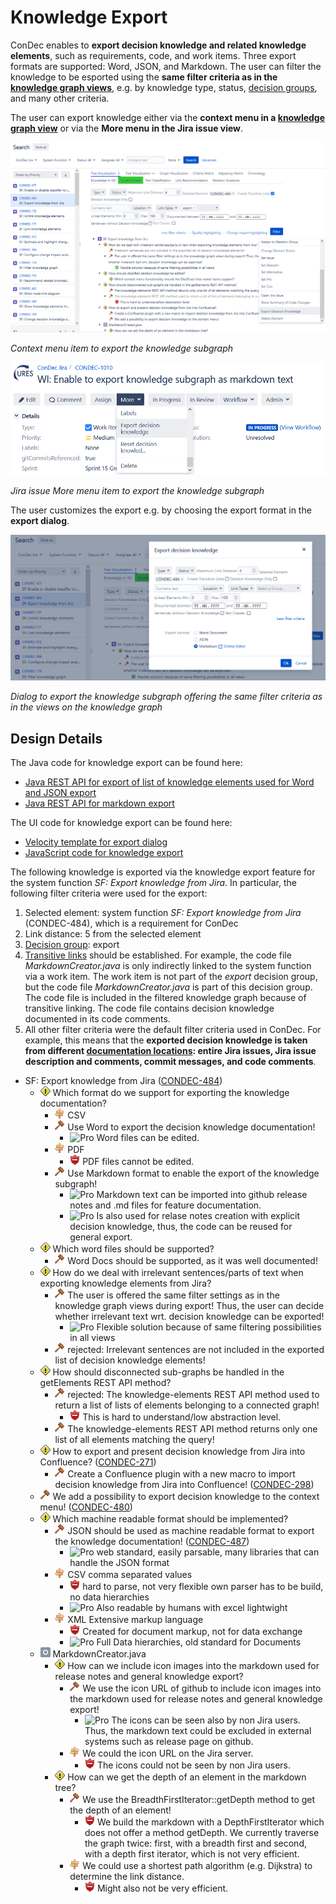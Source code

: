 # Knowledge Export

ConDec enables to **export decision knowledge and related knowledge elements**, such as requirements, code, and work items.
Three export formats are supported: Word, JSON, and Markdown.
The user can filter the knowledge to be esported using the **same filter criteria 
as in the [knowledge graph views](knowledge-visualization.md)**, e.g. by knowledge type, status, [decision groups](decision-grouping.md), and many other criteria.

The user can export knowledge either via the **context menu in a [knowledge graph view](knowledge-visualization.md)** or
via the **More menu in the Jira issue view**.

![Context menu item to export the knowledge subgraph](../screenshots/export_context_menu.png)

*Context menu item to export the knowledge subgraph*

![Jira issue *More* menu item to export the knowledge subgraph](../screenshots/export_more_menu.png)

*Jira issue *More* menu item to export the knowledge subgraph*

The user customizes the export e.g. by choosing the export format in the **export dialog**.

![Dialog to export the knowledge subgraph](../screenshots/export_dialog.png)

*Dialog to export the knowledge subgraph offering the same filter criteria as in the views on the knowledge graph*

## Design Details
The Java code for knowledge export can be found here:

- [Java REST API for export of list of knowledge elements used for Word and JSON export](../../src/main/java/de/uhd/ifi/se/decision/management/jira/rest/KnowledgeRest.java)
- [Java REST API for markdown export](../../src/main/java/de/uhd/ifi/se/decision/management/jira/rest/ViewRest.java)

The UI code for knowledge export can be found here:

- [Velocity template for export dialog](../../src/main/resources/templates/dialogs/exportDialog.vm)
- [JavaScript code for knowledge export](../../src/main/resources/js/condec.export.js)

The following knowledge is exported via the knowledge export feature for the system function *SF: Export knowledge from Jira*.
In particular, the following filter criteria were used for the export:

1) Selected element: system function *SF: Export knowledge from Jira* (CONDEC-484), which is a requirement for ConDec
2) Link distance: 5 from the selected element
3) [Decision group](decision-grouping.md): export
4) [Transitive links](knowledge-visualization.md) should be established. 
For example, the code file *MarkdownCreator.java* is only indirectly linked to the system function via a work item. 
The work item is not part of the *export* decision group, but the code file *MarkdownCreator.java* is part of this decision group.
The code file is included in the filtered knowledge graph because of transitive linking.
The code file contains decision knowledge documented in its code comments.
5) All other filter criteria were the default filter criteria used in ConDec.
For example, this means that the **exported decision knowledge is taken from different [documentation locations](documentation.md): entire Jira issues, 
Jira issue description and comments, commit messages, and code comments**.

- SF: Export knowledge from Jira ([CONDEC-484](https://jira-se.ifi.uni-heidelberg.de/browse/CONDEC-484))
	- ![Issue](https://raw.githubusercontent.com/cures-hub/cures-condec-jira/master/src/main/resources/images/issue.png) Which format do we support for exporting the knowledge documentation?
		- ![Alternative](https://raw.githubusercontent.com/cures-hub/cures-condec-jira/master/src/main/resources/images/alternative.png) CSV
		- ![Decision](https://raw.githubusercontent.com/cures-hub/cures-condec-jira/master/src/main/resources/images/decision.png) Use Word to export the decision knowledge documentation!
			- ![Pro](https://raw.githubusercontent.com/cures-hub/cures-condec-jira/master/src/main/resources/images/argument_pro.png) Word files can be edited.
		- ![Alternative](https://raw.githubusercontent.com/cures-hub/cures-condec-jira/master/src/main/resources/images/alternative.png) PDF
			- ![Con](https://raw.githubusercontent.com/cures-hub/cures-condec-jira/master/src/main/resources/images/argument_con.png) PDF files cannot be edited.
		- ![Decision](https://raw.githubusercontent.com/cures-hub/cures-condec-jira/master/src/main/resources/images/decision.png) Use Markdown format to enable the export of the knowledge subgraph!
			- ![Pro](https://raw.githubusercontent.com/cures-hub/cures-condec-jira/master/src/main/resources/images/argument_pro.png) Markdown text can be imported into github release notes and .md files for feature documentation.
			- ![Pro](https://raw.githubusercontent.com/cures-hub/cures-condec-jira/master/src/main/resources/images/argument_pro.png) Is also used for relase notes creation with explicit decision knowledge, thus, the code can be reused for general export.
	- ![Issue](https://raw.githubusercontent.com/cures-hub/cures-condec-jira/master/src/main/resources/images/issue.png) Which word files should be supported?
		- ![Decision](https://raw.githubusercontent.com/cures-hub/cures-condec-jira/master/src/main/resources/images/decision.png) Word Docs should be supported, as it was well documented!
	- ![Issue](https://raw.githubusercontent.com/cures-hub/cures-condec-jira/master/src/main/resources/images/issue.png) How do we deal with irrelevant sentences/parts of text when exporting knowledge elements from Jira?
		- ![Decision](https://raw.githubusercontent.com/cures-hub/cures-condec-jira/master/src/main/resources/images/decision.png) The user is offered the same filter settings as in the knowledge graph views during export! Thus, the user can decide whether irrelevant text wrt. decision knowledge can be exported!
			- ![Pro](https://raw.githubusercontent.com/cures-hub/cures-condec-jira/master/src/main/resources/images/argument_pro.png) Flexible solution because of same filtering possibilities in all views
		- ![Decision](https://raw.githubusercontent.com/cures-hub/cures-condec-jira/master/src/main/resources/images/decision.png) rejected: Irrelevant sentences are not included in the exported list of decision knowledge elements!
	- ![Issue](https://raw.githubusercontent.com/cures-hub/cures-condec-jira/master/src/main/resources/images/issue.png) How should disconnected sub-graphs be handled in the getElements REST API method?
		- ![Decision](https://raw.githubusercontent.com/cures-hub/cures-condec-jira/master/src/main/resources/images/decision.png) rejected: The knowledge-elements REST API method used to return a list of lists of elements belonging to a connected graph!
			- ![Con](https://raw.githubusercontent.com/cures-hub/cures-condec-jira/master/src/main/resources/images/argument_con.png) This is hard to understand/low abstraction level.
		- ![Decision](https://raw.githubusercontent.com/cures-hub/cures-condec-jira/master/src/main/resources/images/decision.png) The knowledge-elements REST API method returns only one list of all elements matching the query!
	- ![Issue](https://raw.githubusercontent.com/cures-hub/cures-condec-jira/master/src/main/resources/images/issue.png) How to export and present decision knowledge from Jira into Confluence? ([CONDEC-271](https://jira-se.ifi.uni-heidelberg.de/browse/CONDEC-271))
		- ![Decision](https://raw.githubusercontent.com/cures-hub/cures-condec-jira/master/src/main/resources/images/decision.png) Create a Confluence plugin with a new macro to import decision knowledge from Jira into Confluence! ([CONDEC-298](https://jira-se.ifi.uni-heidelberg.de/browse/CONDEC-298))
	- ![Decision](https://raw.githubusercontent.com/cures-hub/cures-condec-jira/master/src/main/resources/images/decision.png) We add a possibility to export decision knowledge to the context menu! ([CONDEC-480](https://jira-se.ifi.uni-heidelberg.de/browse/CONDEC-480))
	- ![Issue](https://raw.githubusercontent.com/cures-hub/cures-condec-jira/master/src/main/resources/images/issue.png) Which machine readable format should be implemented?
		- ![Decision](https://raw.githubusercontent.com/cures-hub/cures-condec-jira/master/src/main/resources/images/decision.png) JSON should be used as machine readable format to export the knowledge documentation! ([CONDEC-487](https://jira-se.ifi.uni-heidelberg.de/browse/CONDEC-487))
			- ![Pro](https://raw.githubusercontent.com/cures-hub/cures-condec-jira/master/src/main/resources/images/argument_pro.png) web standard, easily parsable, many libraries that can handle the JSON format
		- ![Alternative](https://raw.githubusercontent.com/cures-hub/cures-condec-jira/master/src/main/resources/images/alternative.png) CSV
comma separated values
			- ![Con](https://raw.githubusercontent.com/cures-hub/cures-condec-jira/master/src/main/resources/images/argument_con.png) hard to parse, not very flexible own parser has to be build, no data hierarchies
			- ![Pro](https://raw.githubusercontent.com/cures-hub/cures-condec-jira/master/src/main/resources/images/argument_pro.png) Also readable by humans with excel
lightwight
		- ![Alternative](https://raw.githubusercontent.com/cures-hub/cures-condec-jira/master/src/main/resources/images/alternative.png) XML
Extensive markup language
			- ![Con](https://raw.githubusercontent.com/cures-hub/cures-condec-jira/master/src/main/resources/images/argument_con.png) Created for document markup, not for data exchange
			- ![Pro](https://raw.githubusercontent.com/cures-hub/cures-condec-jira/master/src/main/resources/images/argument_pro.png) Full Data hierarchies, old standard for Documents
	- ![Code](https://raw.githubusercontent.com/cures-hub/cures-condec-jira/master/src/main/resources/images/code.png) MarkdownCreator.java
		- ![Issue](https://raw.githubusercontent.com/cures-hub/cures-condec-jira/master/src/main/resources/images/issue.png) How can we include icon images into the markdown used for release notes and general knowledge export?
			- ![Decision](https://raw.githubusercontent.com/cures-hub/cures-condec-jira/master/src/main/resources/images/decision.png) We use the icon URL of github to include icon images into the markdown used for release notes and general knowledge export!
				- ![Pro](https://raw.githubusercontent.com/cures-hub/cures-condec-jira/master/src/main/resources/images/argument_pro.png) The icons can be seen also by non Jira users. Thus, the markdown text could be excluded in external systems such as release page on github.
			- ![Alternative](https://raw.githubusercontent.com/cures-hub/cures-condec-jira/master/src/main/resources/images/alternative.png) We could the icon URL on the Jira server.
				- ![Con](https://raw.githubusercontent.com/cures-hub/cures-condec-jira/master/src/main/resources/images/argument_con.png) The icons could not be seen by non Jira users.
		- ![Issue](https://raw.githubusercontent.com/cures-hub/cures-condec-jira/master/src/main/resources/images/issue.png) How can we get the depth of an element in the markdown tree?
			- ![Decision](https://raw.githubusercontent.com/cures-hub/cures-condec-jira/master/src/main/resources/images/decision.png) We use the BreadthFirstIterator::getDepth method to get the depth of an element!
				- ![Con](https://raw.githubusercontent.com/cures-hub/cures-condec-jira/master/src/main/resources/images/argument_con.png) We build the markdown with a DepthFirstIterator which does not offer a method getDepth. We currently traverse the graph twice: first, with a breadth first and second, with a depth first iterator, which is not very efficient.
			- ![Alternative](https://raw.githubusercontent.com/cures-hub/cures-condec-jira/master/src/main/resources/images/alternative.png) We could use a shortest path algorithm (e.g. Dijkstra) to determine the link distance.
				- ![Con](https://raw.githubusercontent.com/cures-hub/cures-condec-jira/master/src/main/resources/images/argument_con.png) Might also not be very efficient.